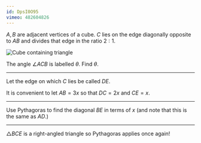 ```yaml
---
id: DpsI0O95
vimeo: 482604826
---
```


$A, B$ are adjacent vertices of a cube. $C$ lies on the edge diagonally opposite to $AB$ and divides that edge in the ratio $2:1.$

![Cube containing triangle](/img/learn/trig-06.svg)

The angle $\angle ACB$ is labelled $\theta.$ Find $\theta.$

---

Let the edge on which $C$ lies be called $DE.$

It is convenient to let $AB = 3x$ so that $DC = 2x$ and $CE = x.$

---

Use Pythagoras to find the diagonal $BE$ in terms of $x$ (and note that this is the same as $AD.$)

---

$\triangle BCE$ is a right-angled triangle so Pythagoras applies once again!
